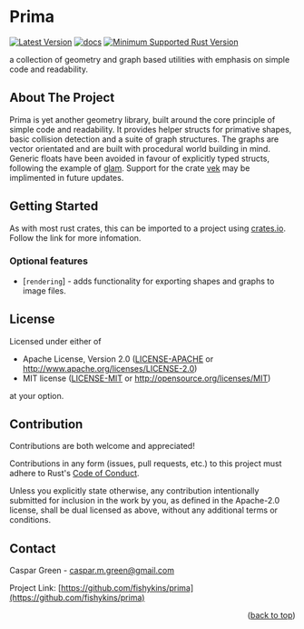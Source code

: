 # Prima
<div id="top"></div>

[![Latest Version]][crates.io] 
[![docs]][docs.rs]
[![Minimum Supported Rust Version]][Rust 1.56]

a collection of geometry and graph based utilities with emphasis on simple code and readability.

<!-- ABOUT THE PROJECT -->
## About The Project

Prima is yet another geometry library, built around the core principle of simple code and readability. It provides helper structs
for primative shapes, basic collision detection and a suite of graph structures. The graphs are vector orientated and are built with
procedural world building in mind. Generic floats have been avoided in favour of explicitly typed structs, following the example of [glam](https://crates.io/crates/glam). Support for the crate [vek](https://crates.io/crates/vek) may be implimented in future updates.

<!-- GETTING STARTED -->
## Getting Started

As with most rust crates, this can be imported to a project using [crates.io](https://crates.io/crates). Follow the link for more infomation.

### Optional features
* [`rendering`] - adds functionality for exporting shapes and graphs to image files.


## License

Licensed under either of

* Apache License, Version 2.0 ([LICENSE-APACHE](LICENSE-APACHE)
  or http://www.apache.org/licenses/LICENSE-2.0)
* MIT license ([LICENSE-MIT](LICENSE-MIT)
  or http://opensource.org/licenses/MIT)

at your option.

## Contribution

Contributions are both welcome and appreciated!

Contributions in any form (issues, pull requests, etc.) to this project must
adhere to Rust's [Code of Conduct].

Unless you explicitly state otherwise, any contribution intentionally submitted
for inclusion in the work by you, as defined in the Apache-2.0 license, shall be
dual licensed as above, without any additional terms or conditions.

<!-- CONTACT -->
## Contact

Caspar Green - caspar.m.green@gmail.com

Project Link: [https://github.com/fishykins/prima](https://github.com/fishykins/prima)

<p align="right">(<a href="#top">back to top</a>)</p>


<!-- MARKDOWN LINKS & IMAGES -->
<!-- https://www.markdownguide.org/basic-syntax/#reference-style-links -->
[Latest Version]: https://img.shields.io/crates/v/glam.svg
[crates.io]: https://crates.io/crates/glam/
[docs]: https://docs.rs/glam/badge.svg
[docs.rs]: https://docs.rs/glam/
[Minimum Supported Rust Version]: https://img.shields.io/badge/Rust-1.56.0-blue?color=fc8d62&logo=rust
[Rust 1.56]: https://github.com/rust-lang/rust/blob/master/RELEASES.md#version-1560-2021-10-21
[Code of Conduct]: https://www.rust-lang.org/en-US/conduct.html
[contributors]: https://github.com/bitshifter/glam-rs/graphs/contributors